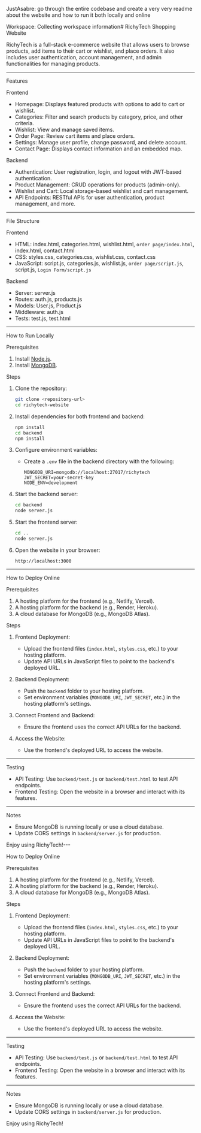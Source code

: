 JustAsabre: go through the entire codebase and create a very very readme about the website and how to run it both locally and online

Workspace: Collecting workspace information# RichyTech Shopping Website

RichyTech is a full-stack e-commerce website that allows users to browse products, add items to their cart or wishlist, and place orders. It also includes user authentication, account management, and admin functionalities for managing products.

---

Features

 Frontend
- Homepage: Displays featured products with options to add to cart or wishlist.
- Categories: Filter and search products by category, price, and other criteria.
- Wishlist: View and manage saved items.
- Order Page: Review cart items and place orders.
- Settings: Manage user profile, change password, and delete account.
- Contact Page: Displays contact information and an embedded map.

 Backend
- Authentication: User registration, login, and logout with JWT-based authentication.
- Product Management: CRUD operations for products (admin-only).
- Wishlist and Cart: Local storage-based wishlist and cart management.
- API Endpoints: RESTful APIs for user authentication, product management, and more.

---

File Structure

 Frontend
- HTML: index.html, categories.html, wishlist.html, `order page/index.html`, index.html, contact.html
- CSS: styles.css, categories.css, wishlist.css, contact.css
- JavaScript: script.js, categories.js, wishlist.js, `order page/script.js`, script.js, `Login Form/script.js`

 Backend
- Server: server.js
- Routes: auth.js, products.js
- Models: User.js, Product.js
- Middleware: auth.js
- Tests: test.js, test.html

---

How to Run Locally

 Prerequisites
1. Install [Node.js](https://nodejs.org/).
2. Install [MongoDB](https://www.mongodb.com/).

 Steps
1. Clone the repository:
   ```bash
   git clone <repository-url>
   cd richytech-website
   ```

2. Install dependencies for both frontend and backend:
   ```bash
   npm install
   cd backend
   npm install
   ```

3. Configure environment variables:
   - Create a `.env` file in the backend directory with the following:
     ```
     MONGODB_URI=mongodb://localhost:27017/richytech
     JWT_SECRET=your-secret-key
     NODE_ENV=development
     ```

4. Start the backend server:
   ```bash
   cd backend
   node server.js
   ```

5. Start the frontend server:
   ```bash
   cd ..
   node server.js
   ```

6. Open the website in your browser:
   ```
   http://localhost:3000
   ```

---

How to Deploy Online

 Prerequisites
1. A hosting platform for the frontend (e.g., Netlify, Vercel).
2. A hosting platform for the backend (e.g., Render, Heroku).
3. A cloud database for MongoDB (e.g., MongoDB Atlas).

 Steps
1. Frontend Deployment:
   - Upload the frontend files (`index.html`, `styles.css`, etc.) to your hosting platform.
   - Update API URLs in JavaScript files to point to the backend's deployed URL.

2. Backend Deployment:
   - Push the `backend` folder to your hosting platform.
   - Set environment variables (`MONGODB_URI`, `JWT_SECRET`, etc.) in the hosting platform's settings.

3. Connect Frontend and Backend:
   - Ensure the frontend uses the correct API URLs for the backend.

4. Access the Website:
   - Use the frontend's deployed URL to access the website.

---

Testing
- API Testing: Use `backend/test.js` or `backend/test.html` to test API endpoints.
- Frontend Testing: Open the website in a browser and interact with its features.

---

Notes
- Ensure MongoDB is running locally or use a cloud database.
- Update CORS settings in `backend/server.js` for production.

Enjoy using RichyTech!---

How to Deploy Online

 Prerequisites
1. A hosting platform for the frontend (e.g., Netlify, Vercel).
2. A hosting platform for the backend (e.g., Render, Heroku).
3. A cloud database for MongoDB (e.g., MongoDB Atlas).

 Steps
1. Frontend Deployment:
   - Upload the frontend files (`index.html`, `styles.css`, etc.) to your hosting platform.
   - Update API URLs in JavaScript files to point to the backend's deployed URL.

2. Backend Deployment:
   - Push the `backend` folder to your hosting platform.
   - Set environment variables (`MONGODB_URI`, `JWT_SECRET`, etc.) in the hosting platform's settings.

3. Connect Frontend and Backend:
   - Ensure the frontend uses the correct API URLs for the backend.

4. Access the Website:
   - Use the frontend's deployed URL to access the website.

---

Testing
- API Testing: Use `backend/test.js` or `backend/test.html` to test API endpoints.
- Frontend Testing: Open the website in a browser and interact with its features.

---

Notes
- Ensure MongoDB is running locally or use a cloud database.
- Update CORS settings in `backend/server.js` for production.

Enjoy using RichyTech!